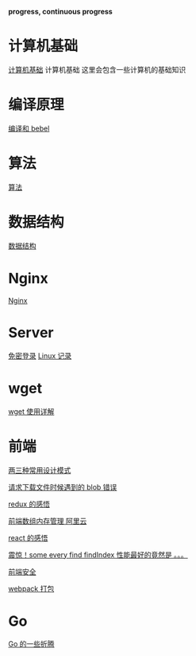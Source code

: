 **progress, continuous progress**

# 计算机基础

[计算机基础](./Basics/Basics.md)
计算机基础 这里会包含一些计算机的基础知识

# 编译原理

[编译和 bebel](./Compilation/Compilation.md)

# 算法

[算法](./Algorithm/Algorithm.md)

# 数据结构

[数据结构](./DataStructure/DataStructure.md)

# Nginx

[Nginx](./Nginx/Nginx.md)

# Server

[免密登录](./Server/FreePassWord.md)
[Linux 记录](./Server/Linux.md)

# wget

[wget 使用详解](https://wangchujiang.com/linux-command/c/wget.html)

# 前端

[两三种常用设计模式](./Frontend/DesignPatterns.md)

[请求下载文件时候遇到的 blob 错误](./Frontend/BlobError.md)

[redux 的感悟](./Frontend/Redux.md)

[前端数组内存管理 阿里云](https://developer.aliyun.com/article/765017)

[ react 的感悟](./Frontend/React.md)

[震惊！some every find findIndex 性能最好的竟然是 。。。](./Frontend/Performance.md)

[前端安全](./Frontend/Security.md)

[webpack 打包](./Frontend/Webpack.md)

# Go

[Go 的一些折腾](./Server/Golang/Golang.md)

